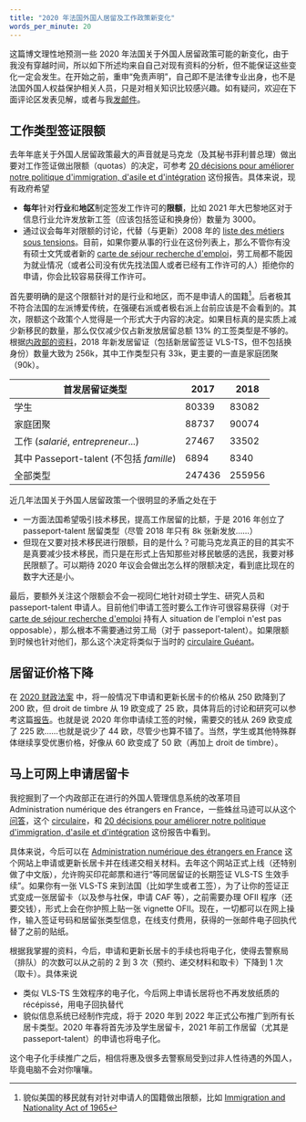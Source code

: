 ```yaml
---
title: "2020 年法国外国人居留及工作政策新变化"
words_per_minute: 20
---
```


这篇博文理性地预测一些 2020 年法国关于外国人居留政策可能的新变化，由于我没有穿越时间，所以如下所述均来自自己对现有资料的分析，但不能保证这些变化一定会发生。在开始之前，重申“免责声明”，自己即不是法律专业出身，也不是法国外国人权益保护相关人员，只是对相关知识比较感兴趣。如有疑问，欢迎在下面评论区发表见解，或者与我[发邮件](/about/)。

## 工作类型签证限额

去年年底关于外国人居留政策最大的声音就是马克龙（及其秘书菲利普总理）做出要对工作签证做出限额（quotas）的决定，可参考 [20 décisions pour améliorer notre politique d'immigration, d'asile et d'intégration](https://www.gouvernement.fr/sites/default/files/document/document/2019/11/dossier_de_presse_-_comite_interministeriel_sur_limmigration_et_lintegration_-_06.11.2019.pdf) 这份报告。具体来说，现有政府希望

- **每年**针对**行业**和**地区**制定签发工作许可的**限额**，比如 2021 年大巴黎地区对于信息行业允许发放新工签（应该包括签证和换身份）数量为 3000。
- 通过议会每年对限额的讨论，代替（与更新）2008 年的 [liste des métiers sous tensions](https://www.legifrance.gouv.fr/jo_pdf.do?numJO=0&dateJO=20080120&numTexte=9&pageDebut=01048&pageFin=01052)。目前，如果你要从事的行业在这份列表上，那么不管你有没有硕士文凭或者新的 [carte de séjour recherche d'emploi](/2019/03/09/carte-de-sejour-recherche-emploi)，劳工局都不能因为就业情况（或者公司没有优先找法国人或者已经有工作许可的人）拒绝你的申请，你会比较容易获得工作许可。

首先要明确的是这个限额针对的是行业和地区，而不是申请人的国籍[^1]。后者极其不符合法国的左派博爱传统，在强硬右派或者极右派上台前应该是不会看到的。其次，限额这个政策个人觉得是一个形式大于内容的决定。如果目标真的是实质上减少新移民的数量，那么仅仅减少仅占新发放居留总额 13% 的工签类型是不够的。根据[内政部的资料](https://www.immigration.interieur.gouv.fr/Immigration/L-admission-au-sejour-Les-titres-de-sejour-visas-statistiques)，2018 年新发居留证（包括新居留签证 VLS-TS，但不包括换身份）数量大致为 256k，其中工作类型只有 33k，更主要的一直是家庭团聚（90k）。

| 首发居留证类型                           | 2017   | 2018   |
| ---------------------------------------- | ------ | ------ |
| 学生                                     | 80339  | 83082  |
| 家庭团聚                                 | 88737  | 90074  |
| 工作 (*salarié*, *entrepreneur*...)      | 27467  | 33502  |
| 其中 Passeport-talent (不包括 *famille*) | 6894   | 8340   |
| 全部类型                                 | 247436 | 255956 |

近几年法国关于外国人居留政策一个很明显的矛盾之处在于

- 一方面法国希望吸引技术移民，提高工作居留的比额，于是 2016 年创立了 passeport-talent 居留类型（尽管 2018 年只有 8k 张新发放……）
- 但现在又要对技术移民进行限额，目的是什么？可能马克龙真正的目的其实不是真要减少技术移民，而只是在形式上告知那些对移民敏感的选民，我要对移民限额了。可以期待 2020 年议会会做出怎么样的限额决定，看到底比现在的数字大还是小。

最后，要额外关注这个限额会不会一视同仁地针对硕士学生、研究人员和 passeport-talent 申请人。目前他们申请工签时要么工作许可很容易获得（对于 [carte de séjour recherche d'emploi](/2019/03/09/carte-de-sejour-recherche-emploi) 持有人 situation de l'emploi n'est pas opposable），那么根本不需要通过劳工局（对于 passeport-talent）。如果限额到时候也针对他们，那么这个决定将类似于当时的 [circulaire Guéant](https://fr.wikipedia.org/wiki/Circulaire_fran%C3%A7aise_du_31_mai_2011_dite_%C2%AB_circulaire_Gu%C3%A9ant_%C2%BB)。

## 居留证价格下降

在 [2020 财政法案](https://www.legifrance.gouv.fr/affichTexte.do?cidTexte=JORFTEXT000039683923&categorieLien=id#JORFARTI000039683959) 中，将一般情况下申请和更新长居卡的价格从 250 欧降到了 200 欧，但 droit de timbre 从 19 欧变成了 25 欧，具体背后的讨论和研究可以参考这篇[报告](http://www.assemblee-nationale.fr/15/pdf/rap-info/i2041.pdf)。也就是说 2020 年你申请续工签的时候，需要交的钱从 269 欧变成了 225 欧……也就是说少了 44 欧，尽管少也算不错了。当然，学生或其他特殊群体继续享受优惠价格，好像从 60 欧变成了 50 欧（再加上 droit de timbre）。

## 马上可网上申请居留卡

我挖掘到了一个内政部正在进行的外国人管理信息系统的改革项目 Administration numérique des étrangers en France，一些蛛丝马迹可以从这个[问答](https://www.senat.fr/questions/base/2019/qSEQ191012409.html)，这个 [circulaire](https://www.immigration.interieur.gouv.fr/content/download/120182/963750/file/Information_INTV1936324J.pdf)，和 [20 décisions pour améliorer notre politique d'immigration, d'asile et d'intégration](https://www.gouvernement.fr/sites/default/files/document/document/2019/11/dossier_de_presse_-_comite_interministeriel_sur_limmigration_et_lintegration_-_06.11.2019.pdf) 这份报告中看到。

具体来说，今后可以在 [Administration numérique des étrangers en France](https://administration-etrangers-en-france.interieur.gouv.fr) 这个网站上申请或更新长居卡并在线递交相关材料。去年这个网站正式上线（还特别做了中文版），允许购买印花邮票和进行“等同居留证的长期签证 VLS-TS 生效手续”。如果你有一张 VLS-TS 来到法国（比如学生或者工签），为了让你的签证正式变成一张居留卡（以及参与社保，申请 CAF 等），之前需要办理 OFII 程序（还要交钱），形式上会在你护照上贴一张 vignette OFII。现在，一切都可以在网上操作，输入签证号码和居留张类型信息，在线支付费用，获得的一张邮件电子回执代替了之前的贴纸。

根据我掌握的资料，今后，申请和更新长居卡的手续也将电子化，使得去警察局（排队）的次数可以从之前的 2 到 3 次（预约、递交材料和取卡）下降到 1 次（取卡）。具体来说

- 类似 VLS-TS 生效程序的电子化，今后网上申请长居将也不再发放纸质的 récépissé，用电子回执替代
- 貌似信息系统已经制作完成，将于 2020 年到 2022 年正式公布推广到所有长居卡类型。2020 年春将首先涉及学生居留卡，2021 年前工作居留（尤其是 passeport-talent）的申请也将电子化。

这个电子化手续推广之后，相信将惠及很多去警察局受到过非人性待遇的外国人，毕竟电脑不会对你嚷嚷。

[^1]: 貌似美国的移民就有对针对申请人的国籍做出限额，比如 [Immigration and Nationality Act of 1965](https://en.wikipedia.org/wiki/Immigration_and_Nationality_Act_of_1965)
